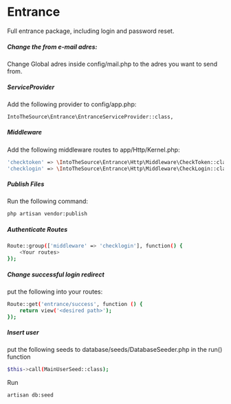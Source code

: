 # Entrance
Full entrance package, including login and password reset.

##### Change the from e-mail adres:
Change Global adres inside config/mail.php to the adres you want to send from.


##### ServiceProvider
Add the following provider to config/app.php: <br>
```bash
IntoTheSource\Entrance\EntranceServiceProvider::class,
```

##### Middleware
Add the following middleware routes to app/Http/Kernel.php: <br>
```bash
'checktoken' => \IntoTheSource\Entrance\Http\Middleware\CheckToken::class,
'checklogin' => \IntoTheSource\Entrance\Http\Middleware\CheckLogin::class,
```

##### Publish Files
Run the following command: <br>
```bash
php artisan vendor:publish
```

##### Authenticate Routes
```bash
Route::group(['middleware' => 'checklogin'], function() {
    <Your routes>
});
```
##### Change successful login redirect
put the following into your routes: <br>
```bash
Route::get('entrance/success', function () {
    return view('<desired path>');
});
```
##### Insert user
put the following seeds to database/seeds/DatabaseSeeder.php in the run() function<br>
```bash
$this->call(MainUserSeed::class);
```
Run
```bash
artisan db:seed
```

